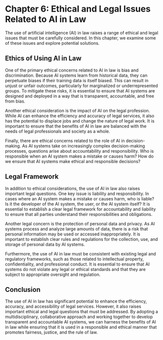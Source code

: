 Chapter 6: Ethical and Legal Issues Related to AI in Law
========================================================

The use of artificial intelligence (AI) in law raises a range of ethical and legal issues that must be carefully considered. In this chapter, we examine some of these issues and explore potential solutions.

Ethics of Using AI in Law
-------------------------

One of the primary ethical concerns related to AI in law is bias and discrimination. Because AI systems learn from historical data, they can perpetuate biases if their training data is itself biased. This can result in unjust or unfair outcomes, particularly for marginalized or underrepresented groups. To mitigate these risks, it is essential to ensure that AI systems are designed and deployed in a way that is transparent, accountable, and free from bias.

Another ethical consideration is the impact of AI on the legal profession. While AI can enhance the efficiency and accuracy of legal services, it also has the potential to displace jobs and change the nature of legal work. It is important to ensure that the benefits of AI in law are balanced with the needs of legal professionals and society as a whole.

Finally, there are ethical concerns related to the role of AI in decision-making. As AI systems take on increasingly complex decision-making processes, questions arise about accountability and responsibility. Who is responsible when an AI system makes a mistake or causes harm? How do we ensure that AI systems make ethical and responsible decisions?

Legal Framework
---------------

In addition to ethical considerations, the use of AI in law also raises important legal questions. One key issue is liability and responsibility. In cases where an AI system makes a mistake or causes harm, who is liable? Is it the developer of the AI system, the user, or the AI system itself? It is essential to establish a clear legal framework for accountability and liability to ensure that all parties understand their responsibilities and obligations.

Another legal concern is the protection of personal data and privacy. As AI systems process and analyze large amounts of data, there is a risk that personal information may be used or accessed inappropriately. It is important to establish clear rules and regulations for the collection, use, and storage of personal data by AI systems.

Furthermore, the use of AI in law must be consistent with existing legal and regulatory frameworks, such as those related to intellectual property, confidentiality, and professional conduct. It is essential to ensure that AI systems do not violate any legal or ethical standards and that they are subject to appropriate oversight and regulation.

Conclusion
----------

The use of AI in law has significant potential to enhance the efficiency, accuracy, and accessibility of legal services. However, it also raises important ethical and legal questions that must be addressed. By adopting a multidisciplinary, collaborative approach and working together to develop transparent and accountable AI systems, we can harness the benefits of AI in law while ensuring that it is used in a responsible and ethical manner that promotes fairness, justice, and the rule of law.
